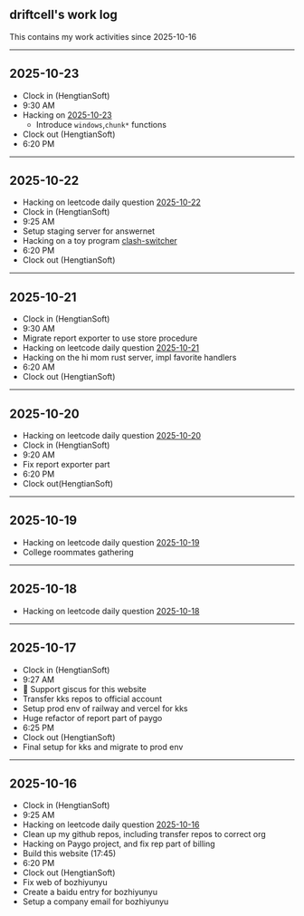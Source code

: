 ## driftcell's work log

This contains my work activities since 2025-10-16

---

## 2025-10-23

- Clock in (HengtianSoft)
- 9:30 AM
- Hacking on [2025-10-23](https://leetcode.cn/problems/check-if-digits-are-equal-in-string-after-operations-i/?envType=daily-question&envId=2025-10-23)
  - Introduce `windows`,`chunk*` functions
- Clock out (HengtianSoft)
- 6:20 PM

---

## 2025-10-22

- Hacking on leetcode daily question [2025-10-22](https://leetcode.cn/problems/maximum-frequency-of-an-element-after-performing-operations-ii/?envType=daily-question&envId=2025-10-22)
- Clock in (HengtianSoft)
- 9:25 AM
- Setup staging server for answernet
- Hacking on a toy program [clash-switcher](https://github.com/driftcell/clash-switcher)
- 6:20 PM
- Clock out (HengtianSoft)

---

## 2025-10-21

- Clock in (HengtianSoft)
- 9:30 AM
- Migrate report exporter to use store procedure
- Hacking on leetcode daily question [2025-10-21](https://leetcode.cn/problems/maximum-frequency-of-an-element-after-performing-operations-i/description/?envType=daily-question&envId=2025-10-21)
- Hacking on the hi mom rust server, impl favorite handlers
- 6:20 AM
- Clock out (HengtianSoft)

---

## 2025-10-20

- Hacking on leetcode daily question [2025-10-20](https://leetcode.cn/problems/final-value-of-variable-after-performing-operations/?envType=daily-question&envId=2025-10-20)
- Clock in (HengtianSoft)
- 9:20 AM
- Fix report exporter part
- 6:20 PM
- Clock out(HengtianSoft)

---

## 2025-10-19

- Hacking on leetcode daily question [2025-10-19](https://leetcode.cn/problems/lexicographically-smallest-string-after-applying-operations/?envType=daily-question&envId=2025-10-19)
- College roommates gathering

---

## 2025-10-18

- Hacking on leetcode daily question [2025-10-18](https://leetcode.cn/problems/maximum-number-of-distinct-elements-after-operations/description/?envType=daily-question&envId=2025-10-18)

---

## 2025-10-17

- Clock in (HengtianSoft)
- 9:27 AM
- 💬 Support giscus for this website
- Transfer kks repos to official account
- Setup prod env of railway and vercel for kks
- Huge refactor of report part of paygo
- 6:25 PM
- Clock out (HengtianSoft)
- Final setup for kks and migrate to prod env 

---

## 2025-10-16

- Clock in (HengtianSoft)
- 9:25 AM
- Hacking on leetcode daily question [2025-10-16](https://leetcode.cn/problems/smallest-missing-non-negative-integer-after-operations/description/?envType=daily-question&envId=2025-10-16)
- Clean up my github repos, including transfer repos to correct org
- Hacking on Paygo project, and fix rep part of billing
- Build this website (17:45)
- 6:20 PM
- Clock out (HengtianSoft)
- Fix web of bozhiyunyu
- Create a baidu entry for bozhiyunyu
- Setup a company email for bozhiyunyu
